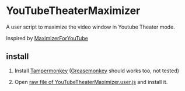 # YouTubeTheaterMaximizer

A user script to maximize the video window in Youtube Theater mode.

Inspired by [MaximizerForYouTube](https://github.com/rotemdan/MaximizerForYouTube)

## install

1. Install [Tampermonkey](https://chrome.google.com/webstore/detail/tampermonkey/dhdgffkkebhmkfjojejmpbldmpobfkfo) ([Greasemonkey](https://addons.mozilla.org/firefox/addon/greasemonkey/) should works too, not tested)

2. Open [raw file of YouTubeTheaterMaximizer.user.js](https://github.com/Jerryh001/YouTubeTheaterMaximizer/raw/main/YouTubeTheaterMaximizer.user.js) and install it.
